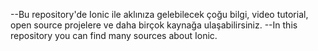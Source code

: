 --Bu repository'de Ionic ile aklınıza gelebilecek çoğu bilgi, video tutorial, open source projelere ve daha birçok kaynağa ulaşabilirsiniz.
--In this repository you can find many sources about Ionic.
